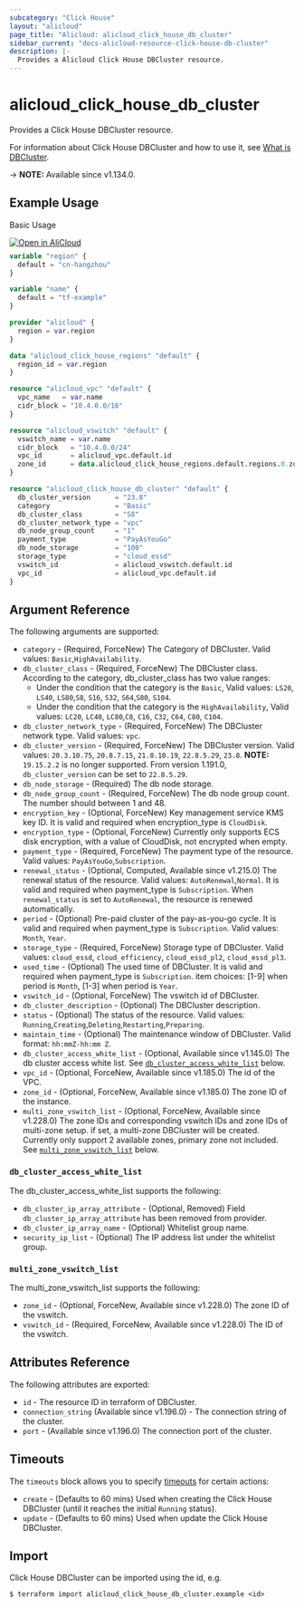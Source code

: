 ```yaml
---
subcategory: "Click House"
layout: "alicloud"
page_title: "Alicloud: alicloud_click_house_db_cluster"
sidebar_current: "docs-alicloud-resource-click-house-db-cluster"
description: |-
  Provides a Alicloud Click House DBCluster resource.
---
```


# alicloud_click_house_db_cluster

Provides a Click House DBCluster resource.

For information about Click House DBCluster and how to use it, see [What is DBCluster](https://www.alibabacloud.com/help/zh/clickhouse/latest/api-clickhouse-2019-11-11-createdbinstance).

-> **NOTE:** Available since v1.134.0.

## Example Usage

Basic Usage

<div style="display: block;margin-bottom: 40px;"><div class="oics-button" style="float: right;position: absolute;margin-bottom: 10px;">
  <a href="https://api.aliyun.com/api-tools/terraform?resource=alicloud_click_house_db_cluster&exampleId=fc03d477-75fe-de37-2f95-e290c661b3c047f0797a&activeTab=example&spm=docs.r.click_house_db_cluster.0.fc03d47775&intl_lang=EN_US" target="_blank">
    <img alt="Open in AliCloud" src="https://img.alicdn.com/imgextra/i1/O1CN01hjjqXv1uYUlY56FyX_!!6000000006049-55-tps-254-36.svg" style="max-height: 44px; max-width: 100%;">
  </a>
</div></div>

```terraform
variable "region" {
  default = "cn-hangzhou"
}

variable "name" {
  default = "tf-example"
}

provider "alicloud" {
  region = var.region
}

data "alicloud_click_house_regions" "default" {
  region_id = var.region
}

resource "alicloud_vpc" "default" {
  vpc_name   = var.name
  cidr_block = "10.4.0.0/16"
}

resource "alicloud_vswitch" "default" {
  vswitch_name = var.name
  cidr_block   = "10.4.0.0/24"
  vpc_id       = alicloud_vpc.default.id
  zone_id      = data.alicloud_click_house_regions.default.regions.0.zone_ids.0.zone_id
}

resource "alicloud_click_house_db_cluster" "default" {
  db_cluster_version      = "23.8"
  category                = "Basic"
  db_cluster_class        = "S8"
  db_cluster_network_type = "vpc"
  db_node_group_count     = "1"
  payment_type            = "PayAsYouGo"
  db_node_storage         = "100"
  storage_type            = "cloud_essd"
  vswitch_id              = alicloud_vswitch.default.id
  vpc_id                  = alicloud_vpc.default.id
}
```

## Argument Reference

The following arguments are supported:

* `category` - (Required, ForceNew) The Category of DBCluster. Valid values: `Basic`,`HighAvailability`.
* `db_cluster_class` - (Required, ForceNew) The DBCluster class. According to the category, db_cluster_class has two value ranges:
  * Under the condition that the category is the `Basic`, Valid values: `LS20`, `LS40`, `LS80`,`S8`, `S16`, `S32`, `S64`,`S80`, `S104`.
  * Under the condition that the category is the `HighAvailability`, Valid values: `LC20`, `LC40`, `LC80`,`C8`, `C16`, `C32`, `C64`, `C80`, `C104`.
* `db_cluster_network_type` - (Required, ForceNew) The DBCluster network type. Valid values: `vpc`.
* `db_cluster_version` - (Required, ForceNew) The DBCluster version. Valid values: `20.3.10.75`, `20.8.7.15`, `21.8.10.19`, `22.8.5.29`, `23.8`. **NOTE:** `19.15.2.2` is no longer supported. From version 1.191.0, `db_cluster_version` can be set to `22.8.5.29`.
* `db_node_storage` - (Required) The db node storage.
* `db_node_group_count` - (Required, ForceNew) The db node group count. The number should between 1 and 48.
* `encryption_key` - (Optional, ForceNew) Key management service KMS key ID. It is valid and required when encryption_type is `CloudDisk`.
* `encryption_type` - (Optional, ForceNew) Currently only supports ECS disk encryption, with a value of CloudDisk, not encrypted when empty.
* `payment_type` - (Required, ForceNew) The payment type of the resource. Valid values: `PayAsYouGo`,`Subscription`.
* `renewal_status` - (Optional, Computed, Available since v1.215.0) The renewal status of the resource. Valid values: `AutoRenewal`,`Normal`. It is valid and required when payment_type is `Subscription`. When `renewal_status` is set to `AutoRenewal`, the resource is renewed automatically.
* `period` - (Optional) Pre-paid cluster of the pay-as-you-go cycle. It is valid and required when payment_type is `Subscription`. Valid values: `Month`, `Year`.
* `storage_type` - (Required, ForceNew) Storage type of DBCluster. Valid values: `cloud_essd`, `cloud_efficiency`, `cloud_essd_pl2`, `cloud_essd_pl3`.
* `used_time` - (Optional) The used time of DBCluster. It is valid and required when payment_type is `Subscription`. item choices: [1-9] when period is `Month`, [1-3] when period is `Year`.
* `vswitch_id` - (Optional, ForceNew) The vswitch id of DBCluster.
* `db_cluster_description` - (Optional) The DBCluster description.
* `status` - (Optional) The status of the resource. Valid values: `Running`,`Creating`,`Deleting`,`Restarting`,`Preparing`.
* `maintain_time` - (Optional) The maintenance window of DBCluster. Valid format: `hh:mmZ-hh:mm Z`.
* `db_cluster_access_white_list` - (Optional, Available since v1.145.0) The db cluster access white list. See [`db_cluster_access_white_list`](#db_cluster_access_white_list) below.
* `vpc_id` - (Optional, ForceNew, Available since v1.185.0) The id of the VPC.
* `zone_id` - (Optional, ForceNew, Available since v1.185.0) The zone ID of the instance.
* `multi_zone_vswitch_list` - (Optional, ForceNew, Available since v1.228.0) The zone IDs and 
corresponding vswitch IDs and zone IDs of multi-zone setup. if set, a multi-zone DBCluster will be created. Currently only support 2 available zones, primary zone not included. See [`multi_zone_vswitch_list`](#multi_zone_vswitch_list) below.

### `db_cluster_access_white_list`

The db_cluster_access_white_list supports the following:

* `db_cluster_ip_array_attribute` - (Optional, Removed) Field `db_cluster_ip_array_attribute` has been removed from provider.
* `db_cluster_ip_array_name` - (Optional) Whitelist group name.
* `security_ip_list` - (Optional) The IP address list under the whitelist group.

### `multi_zone_vswitch_list`

The multi_zone_vswitch_list supports the following:
* `zone_id` - (Optional, ForceNew, Available since v1.228.0) The zone ID of the vswitch.
* `vswitch_id` - (Required, ForceNew, Available since v1.228.0) The ID of the vswitch.


## Attributes Reference

The following attributes are exported:

* `id` - The resource ID in terraform of DBCluster.
* `connection_string` (Available since v1.196.0) - The connection string of the cluster.
* `port` - (Available since v1.196.0) The connection port of the cluster.

## Timeouts

The `timeouts` block allows you to specify [timeouts](https://www.terraform.io/docs/configuration-0-11/resources.html#timeouts) for certain actions:

* `create` - (Defaults to 60 mins) Used when creating the Click House DBCluster (until it reaches the initial `Running` status).
* `update` - (Defaults to 60 mins) Used when update the Click House DBCluster.

## Import

Click House DBCluster can be imported using the id, e.g.

```shell
$ terraform import alicloud_click_house_db_cluster.example <id>
```